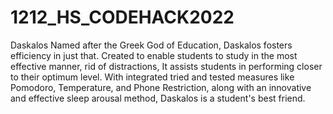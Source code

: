# 1212_HS_CODEHACK2022
Daskalos
Named after the Greek God of Education, Daskalos fosters efficiency in just that. Created to enable students to study in the most effective manner, rid of distractions, It assists students in performing closer to their optimum level. With integrated tried and tested measures like Pomodoro, Temperature, and Phone Restriction, along with an innovative and effective sleep arousal method, Daskalos is a student's best friend.
